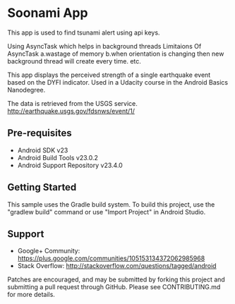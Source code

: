 # 

Soonami App
====================
This app is used to find tsunami alert using api keys.

Using AsyncTask which helps in background threads
Limitaions Of AsyncTask
a.wastage of memory
b.when orientation is changing then new background thread will create every time.
etc.


This app displays the perceived strength of a single earthquake
event based on the DYFI indicator.
Used in a Udacity course in the Android Basics Nanodegree.

The data is retrieved from the USGS service.
http://earthquake.usgs.gov/fdsnws/event/1/

Pre-requisites
--------------

- Android SDK v23
- Android Build Tools v23.0.2
- Android Support Repository v23.4.0

Getting Started
---------------

This sample uses the Gradle build system. To build this project, use the
"gradlew build" command or use "Import Project" in Android Studio.

Support
-------

- Google+ Community: https://plus.google.com/communities/105153134372062985968
- Stack Overflow: http://stackoverflow.com/questions/tagged/android

Patches are encouraged, and may be submitted by forking this project and
submitting a pull request through GitHub. Please see CONTRIBUTING.md for more details.
